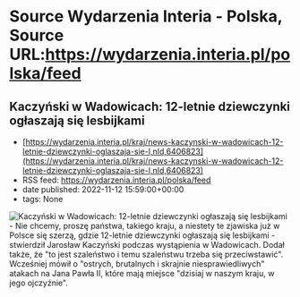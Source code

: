 # Source Wydarzenia Interia - Polska, Source URL:https://wydarzenia.interia.pl/polska/feed

## Kaczyński w Wadowicach: 12-letnie dziewczynki ogłaszają się lesbijkami
 - [https://wydarzenia.interia.pl/kraj/news-kaczynski-w-wadowicach-12-letnie-dziewczynki-oglaszaja-sie-l,nId,6406823](https://wydarzenia.interia.pl/kraj/news-kaczynski-w-wadowicach-12-letnie-dziewczynki-oglaszaja-sie-l,nId,6406823)
 - RSS feed: https://wydarzenia.interia.pl/polska/feed
 - date published: 2022-11-12 15:59:00+00:00
 - tags: None

<p><a href="https://wydarzenia.interia.pl/kraj/news-kaczynski-w-wadowicach-12-letnie-dziewczynki-oglaszaja-sie-l,nId,6406823"><img align="left" alt="Kaczyński w Wadowicach: 12-letnie dziewczynki ogłaszają się lesbijkami" src="https://i.iplsc.com/kaczynski-w-wadowicach-12-letnie-dziewczynki-oglaszaja-sie-l/000GBXE13U0HHV3P-C321.jpg" /></a>- Nie chcemy, proszę państwa, takiego kraju, a niestety te zjawiska już w Polsce się szerzą, gdzie 12-letnie dziewczynki ogłaszają się lesbijkami - stwierdził Jarosław Kaczyński podczas wystąpienia w Wadowicach. Dodał także, że &quot;to jest szaleństwo i temu szaleństwu trzeba się przeciwstawić&quot;. Wcześniej mówił o &quot;ostrych, brutalnych i skrajnie niesprawiedliwych&quot; atakach na Jana Pawła II, które mają miejsce &quot;dzisiaj w naszym kraju, w jego ojczyźnie&quot;.</p><br clear="all" />
